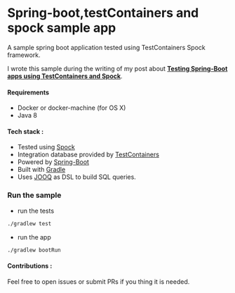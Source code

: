 # Spring-boot,testContainers and spock sample app

A sample spring boot application tested using TestContainers Spock framework. 

I wrote this sample during the writing of my post about [__Testing Spring-Boot apps using TestContainers and Spock__](https://areguig.github.io/test-springboot-apps-using-testContainers-and-spock/).

#### Requirements

- Docker or docker-machine (for OS X)
- Java 8 

#### Tech stack : 

- Tested using [Spock](http://spockframework.org/)
- Integration database provided by [TestContainers](https://www.testcontainers.org/)
- Powered by [Spring-Boot](https://projects.spring.io/spring-boot/)
- Built with [Gradle](https://gradle.org/)
- Uses [JOOQ](https://www.jooq.org/) as DSL to build SQL queries.

### Run the sample

- run the tests 

```bash 
./gradlew test
```

- run the app 

```bash 
./gradlew bootRun
```

#### Contributions : 
Feel free to open issues or submit PRs if you thing it is needed.
